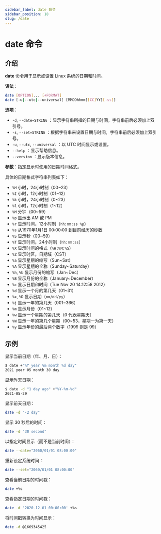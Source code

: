 ```yaml
---
sidebar_label: date 命令
sidebar_position: 18
slug: /date
---
```


# date 命令



## 介绍

**date** 命令用于显示或设置 Linux 系统的日期和时间。

**语法**：

```bash
date [OPTION]... [+FORMAT]
date [-u|--utc|--universal] [MMDDhhmm[[CC]YY][.ss]]
```

**选项**：

- `-d`, `--date=STRING` ：显示字符串所指的日期与时间，字符串前后必须加上双引号。
- `-s`, `--set=STRING` ：根据字符串来设置日期与时间，字符串前后必须加上双引号。
- `-u`, `--utc`, `--universal` ：以 UTC 时间显示或设置。
- `--help` ：显示帮助信息。
- `--version` ：显示版本信息。

**参数**：指定显示时使用的日期时间格式。

具体的日期格式字符串列表如下：

- `%H` 小时，24小时制（00~23）
- `%I` 小时，12小时制（01~12）
- `%k` 小时，24小时制（0~23）
- `%l` 小时，12小时制（1~12）
- `%M` 分钟（00~59）
- `%p` 显示出 AM 或 PM
- `%r` 显示时间，12小时制（`hh:mm:ss %p`）
- `%s` 从1970年1月1日 00:00:00 到目前经历的秒数
- `%S` 显示秒（00~59）
- `%T` 显示时间，24小时制（`hh:mm:ss`）
- `%X` 显示时间的格式（`%H:%M:%S`）
- `%Z` 显示时区，日期域（CST）
- `%a` 显示星期的缩写（Sun~Sat）
- `%A` 显示星期的全称（Sunday~Saturday）
- `%h`, `%b` 显示月份的缩写（Jan~Dec）
- `%B` 显示月份的全称（January~December）
- `%c` 显示日期和时间（Tue Nov 20 14:12:58 2012）
- `%d` 显示一个月的第几天（01~31）
- `%x`, `%D` 显示日期（`mm/dd/yy`）
- `%j` 显示一年的第几天（001~366）
- `%m` 显示月份（01~12）
- `%w` 显示一个星期的第几天（0 代表星期天）
- `%W` 显示一年的第几个星期（00~53，星期一为第一天）
- `%y` 显示年份的最后两个数字（1999 则是 99）



## 示例

显示当前日期（年、月、日）：

```bash
$ date +"%Y year %m month %d day"
2021 year 05 month 30 day
```

显示昨天日期：

```bash
$ date -d "1 day ago" +"%Y-%m-%d"
2021-05-29
```

显示前天日期：

```bash
date -d "-2 day"
```

显示 30 秒后的时间：

```bash
date -d "30 second"
```

以指定时间显示（而不是当前时间）：

```bash
date --date="2060/01/01 08:00:00"
```

重新设定系统时间：

```bash
date --set="2060/01/01 08:00:00"
```

查看当前日期的时间戳：

```bash
date +%s
```

查看指定日期的时间戳：

```bash
date -d '2020-12-01 00:00:00' +%s
```

将时间戳转换为时间显示：

```bash
date -d @1669345425
```

